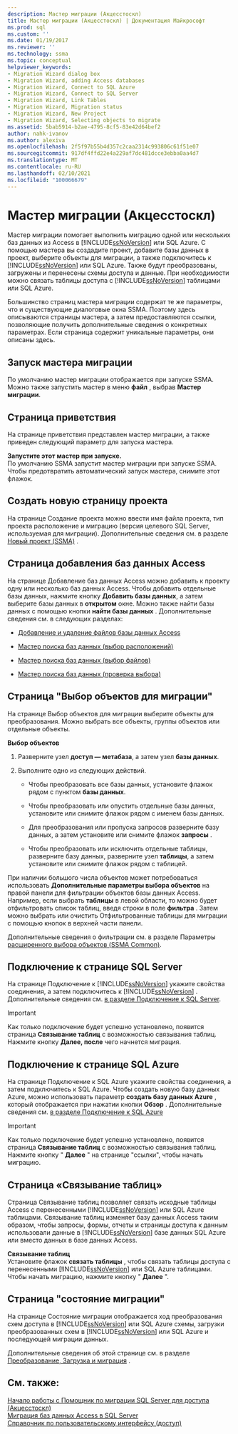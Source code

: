 ```yaml
---
description: Мастер миграции (Акцесстоскл)
title: Мастер миграции (Акцесстоскл) | Документация Майкрософт
ms.prod: sql
ms.custom: ''
ms.date: 01/19/2017
ms.reviewer: ''
ms.technology: ssma
ms.topic: conceptual
helpviewer_keywords:
- Migration Wizard dialog box
- Migration Wizard, adding Access databases
- Migration Wizard, Connect to SQL Azure
- Migration Wizard, Connect to SQL Server
- Migration Wizard, Link Tables
- Migration Wizard, Migration status
- Migration Wizard, New Project
- Migration Wizard, Selecting objects to migrate
ms.assetid: 5bab5914-b2ae-4795-8cf5-83e42d64bef2
author: nahk-ivanov
ms.author: alexiva
ms.openlocfilehash: 2f5f97b55b4d357c2caa2314c993806c61f51e07
ms.sourcegitcommit: 917df4ffd22e4a229af7dc481dcce3ebba0aa4d7
ms.translationtype: MT
ms.contentlocale: ru-RU
ms.lasthandoff: 02/10/2021
ms.locfileid: "100066679"
---
```

# <a name="migration-wizard-accesstosql"></a>Мастер миграции (Акцесстоскл)
Мастер миграции помогает выполнить миграцию одной или нескольких баз данных из Access в [!INCLUDE[ssNoVersion](../../includes/ssnoversion-md.md)] или SQL Azure. С помощью мастера вы создадите проект, добавите базы данных в проект, выберите объекты для миграции, а также подключитесь к [!INCLUDE[ssNoVersion](../../includes/ssnoversion-md.md)] или SQL Azure. Также будут преобразованы, загружены и перенесены схемы доступа и данные. При необходимости можно связать таблицы доступа с [!INCLUDE[ssNoVersion](../../includes/ssnoversion-md.md)] таблицами или SQL Azure.  
  
Большинство страниц мастера миграции содержат те же параметры, что и существующие диалоговые окна SSMA. Поэтому здесь описываются страницы мастера, а затем предоставляются ссылки, позволяющие получить дополнительные сведения о конкретных параметрах. Если страница содержит уникальные параметры, они описаны здесь.  
  
## <a name="starting-the-migration-wizard"></a>Запуск мастера миграции  
По умолчанию мастер миграции отображается при запуске SSMA. Можно также запустить мастер в меню **файл** , выбрав **Мастер миграции**.  
  
## <a name="welcome-page"></a>Страница приветствия  
На странице приветствия представлен мастер миграции, а также приведен следующий параметр для запуска мастера.  
  
**Запустите этот мастер при запуске.**  
По умолчанию SSMA запустит мастер миграции при запуске SSMA. Чтобы предотвратить автоматический запуск мастера, снимите этот флажок.  
  
## <a name="create-new-project-page"></a>Создать новую страницу проекта  
На странице Создание проекта можно ввести имя файла проекта, тип проекта расположение и миграцию (версия целевого SQL Server, используемая для миграции). Дополнительные сведения см. в разделе [Новый проект (SSMA)](./new-project-ssma-accesstosql.md) .  
  
## <a name="add-access-databases-page"></a>Страница добавления баз данных Access  
На странице Добавление баз данных Access можно добавить к проекту одну или несколько баз данных Access. Чтобы добавить отдельные базы данных, нажмите кнопку **Добавить базы данных**, а затем выберите базы данных в **открытом** окне. Можно также найти базы данных с помощью кнопки **найти базы данных** . Дополнительные сведения см. в следующих разделах:  
  
-   [Добавление и удаление файлов базы данных Access](adding-and-removing-access-database-files-accesstosql.md)  
  
-   [Мастер поиска баз данных (выбор расположений)](./find-databases-wizard-select-locations-accesstosql.md)  
  
-   [Мастер поиска баз данных (выбор файлов)](./find-databases-wizard-select-files-accesstosql.md)  
  
-   [Мастер поиска баз данных (проверка выбора)](./find-databases-wizard-verify-selection-accesstosql.md)  
  
## <a name="select-objects-to-migrate-page"></a>Страница "Выбор объектов для миграции"  
На странице Выбор объектов для миграции выберите объекты для преобразования. Можно выбрать все объекты, группы объектов или отдельные объекты.  
  
**Выбор объектов**  
  
1.  Разверните узел **доступ — метабаза**, а затем узел **базы данных**.  
  
2.  Выполните одно из следующих действий.  
  
    -   Чтобы преобразовать все базы данных, установите флажок рядом с пунктом **базы данных**.  
  
    -   Чтобы преобразовать или опустить отдельные базы данных, установите или снимите флажок рядом с именем базы данных.  
  
    -   Для преобразования или пропуска запросов разверните базу данных, а затем установите или снимите флажок **запросы** .  
  
    -   Чтобы преобразовать или исключить отдельные таблицы, разверните базу данных, разверните узел **таблицы**, а затем установите или снимите флажок рядом с таблицей.  
  
При наличии большого числа объектов может потребоваться использовать **Дополнительные параметры выбора объектов** на правой панели для фильтрации объектов базы данных Access. Например, если выбрать **таблицы** в левой области, то можно будет отфильтровать список таблиц, введя строки в поле **фильтра** . Затем можно выбрать или очистить Отфильтрованные таблицы для миграции с помощью кнопок в верхней части панели.  
  
Дополнительные сведения о фильтрации см. в разделе Параметры [расширенного выбора объектов (SSMA Common)](../sybase/advanced-object-selection-sybasetosql.md).  
  
## <a name="connect-to-sql-server-page"></a>Подключение к странице SQL Server  
На странице Подключение к [!INCLUDE[ssNoVersion](../../includes/ssnoversion-md.md)] укажите свойства соединения, а затем подключитесь к [!INCLUDE[ssNoVersion](../../includes/ssnoversion-md.md)] . Дополнительные сведения см. [в разделе Подключение к SQL Server](connect-to-sql-server-accesstosql.md).
  
> [!IMPORTANT]  
> Как только подключение будет успешно установлено, появится страница **Связывание таблиц** с возможностью связывания таблиц. Нажмите кнопку **Далее, после** чего начнется миграция.  
  
## <a name="connect-to-sql-azure-page"></a>Подключение к странице SQL Azure  
На странице Подключение к SQL Azure укажите свойства соединения, а затем подключитесь к SQL Azure. Чтобы создать новую базу данных Azure, можно использовать параметр **создать базу данных Azure** , который отображается при нажатии кнопки **Обзор** . Дополнительные сведения см. [в разделе Подключение к SQL Azure](connect-to-azure-sql-db-accesstosql.md)  
  
> [!IMPORTANT]  
> Как только подключение будет успешно установлено, появится страница **Связывание таблиц** с возможностью связывания таблиц. Нажмите кнопку " **Далее** " на странице "ссылки", чтобы начать миграцию.  
  
## <a name="link-tables-page"></a>Страница «Связывание таблиц»  
Страница Связывание таблиц позволяет связать исходные таблицы Access с перенесенными [!INCLUDE[ssNoVersion](../../includes/ssnoversion-md.md)] или SQL Azure таблицами. Связывание таблиц изменяет базу данных Access таким образом, чтобы запросы, формы, отчеты и страницы доступа к данным использовали данные в [!INCLUDE[ssNoVersion](../../includes/ssnoversion-md.md)] базе данных SQL Azure или вместо данных в базе данных Access.  
  
**Связывание таблиц**  
Установите флажок **связать таблицы** , чтобы связать таблицы доступа с перенесенными [!INCLUDE[ssNoVersion](../../includes/ssnoversion-md.md)] или SQL Azure таблицами. Чтобы начать миграцию, нажмите кнопку " **Далее** ".  
  
## <a name="migration-status-page"></a>Страница "состояние миграции"  
На странице Состояние миграции отображается ход преобразования схем доступа в [!INCLUDE[ssNoVersion](../../includes/ssnoversion-md.md)] или SQL Azure схемы, загрузки преобразованных схем в [!INCLUDE[ssNoVersion](../../includes/ssnoversion-md.md)] или SQL Azure и последующей миграции данных.  
  
Дополнительные сведения об этой странице см. в разделе [Преобразование, Загрузка и миграция](./convert-load-and-migrate-accesstosql.md) .  
  
## <a name="see-also"></a>См. также:  
[Начало работы с Помощник по миграции SQL Server для доступа &#40;Акцесстоскл&#41;](../../ssma/access/getting-started-with-sql-server-migration-assistant-for-access-accesstosql.md)  
[Миграция баз данных Access в SQL Server](migrating-access-databases-to-sql-server-azure-sql-db-accesstosql.md)  
[Справочник по пользовательскому интерфейсу (доступ)](./user-interface-reference-accesstosql.md)  
